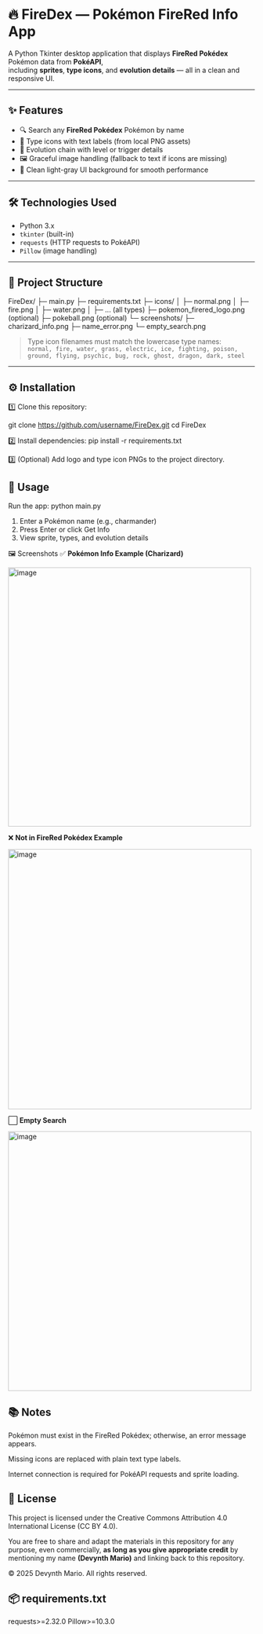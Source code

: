 # 🔥 FireDex — Pokémon FireRed Info App

A Python Tkinter desktop application that displays **FireRed Pokédex** Pokémon data from **PokéAPI**,  
including **sprites**, **type icons**, and **evolution details** — all in a clean and responsive UI.

---

## ✨ Features

- 🔍 Search any **FireRed Pokédex** Pokémon by name  
- 🧩 Type icons with text labels (from local PNG assets)  
- 🧬 Evolution chain with level or trigger details  
- 🖼️ Graceful image handling (fallback to text if icons are missing)  
- 🎨 Clean light-gray UI background for smooth performance  

---

## 🛠️ Technologies Used

- Python 3.x  
- `tkinter` (built-in)  
- `requests` (HTTP requests to PokéAPI)  
- `Pillow` (image handling)  

---

## 📂 Project Structure

FireDex/
├─ main.py
├─ requirements.txt
├─ icons/
│ ├─ normal.png
│ ├─ fire.png
│ ├─ water.png
│ ├─ ... (all types)
├─ pokemon_firered_logo.png (optional)
├─ pokeball.png (optional)
└─ screenshots/
├─ charizard_info.png
├─ name_error.png
└─ empty_search.png


> Type icon filenames must match the lowercase type names:  
`normal, fire, water, grass, electric, ice, fighting, poison, ground, flying, psychic, bug, rock, ghost, dragon, dark, steel`

---

## ⚙️ Installation

1️⃣ Clone this repository:

git clone https://github.com/username/FireDex.git
cd FireDex

2️⃣ Install dependencies:
pip install -r requirements.txt

3️⃣ (Optional) Add logo and type icon PNGs to the project directory.

## 🚀 Usage
Run the app:
python main.py

1. Enter a Pokémon name (e.g., charmander)
2. Press Enter or click Get Info
3. View sprite, types, and evolution details

🖼️ Screenshots
✅ **Pokémon Info Example (Charizard)**

<img width="496" height="528" alt="image" src="https://github.com/user-attachments/assets/2583b8d3-15f3-463f-8503-53b17bc25cfb" />

❌ **Not in FireRed Pokédex Example**

<img width="497" height="530" alt="image" src="https://github.com/user-attachments/assets/0912ff37-7937-4104-9638-67d56037cfc0" />

⬜ **Empty Search**

<img width="497" height="529" alt="image" src="https://github.com/user-attachments/assets/47c0f97b-beac-4631-a794-a44efea85e2e" />

## 📚 Notes
Pokémon must exist in the FireRed Pokédex; otherwise, an error message appears.

Missing icons are replaced with plain text type labels.

Internet connection is required for PokéAPI requests and sprite loading.

## 📄 License
This project is licensed under the Creative Commons Attribution 4.0 International License (CC BY 4.0).

You are free to share and adapt the materials in this repository for any purpose, even commercially, **as long as you give appropriate credit** by mentioning my name **(Devynth Mario)** and linking back to this repository.

© 2025 Devynth Mario. All rights reserved.

## 📦 requirements.txt
requests>=2.32.0
Pillow>=10.3.0




